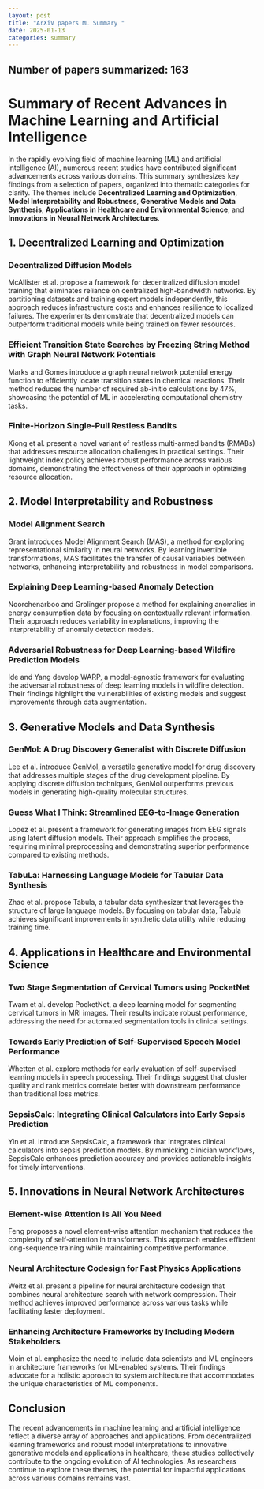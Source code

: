 ```yaml
---
layout: post
title: "ArXiV papers ML Summary "
date: 2025-01-13
categories: summary
---
```

## Number of papers summarized: 163


# Summary of Recent Advances in Machine Learning and Artificial Intelligence

In the rapidly evolving field of machine learning (ML) and artificial intelligence (AI), numerous recent studies have contributed significant advancements across various domains. This summary synthesizes key findings from a selection of papers, organized into thematic categories for clarity. The themes include **Decentralized Learning and Optimization**, **Model Interpretability and Robustness**, **Generative Models and Data Synthesis**, **Applications in Healthcare and Environmental Science**, and **Innovations in Neural Network Architectures**.

## 1. Decentralized Learning and Optimization

### Decentralized Diffusion Models
McAllister et al. propose a framework for decentralized diffusion model training that eliminates reliance on centralized high-bandwidth networks. By partitioning datasets and training expert models independently, this approach reduces infrastructure costs and enhances resilience to localized failures. The experiments demonstrate that decentralized models can outperform traditional models while being trained on fewer resources.

### Efficient Transition State Searches by Freezing String Method with Graph Neural Network Potentials
Marks and Gomes introduce a graph neural network potential energy function to efficiently locate transition states in chemical reactions. Their method reduces the number of required ab-initio calculations by 47%, showcasing the potential of ML in accelerating computational chemistry tasks.

### Finite-Horizon Single-Pull Restless Bandits
Xiong et al. present a novel variant of restless multi-armed bandits (RMABs) that addresses resource allocation challenges in practical settings. Their lightweight index policy achieves robust performance across various domains, demonstrating the effectiveness of their approach in optimizing resource allocation.

## 2. Model Interpretability and Robustness

### Model Alignment Search
Grant introduces Model Alignment Search (MAS), a method for exploring representational similarity in neural networks. By learning invertible transformations, MAS facilitates the transfer of causal variables between networks, enhancing interpretability and robustness in model comparisons.

### Explaining Deep Learning-based Anomaly Detection
Noorchenarboo and Grolinger propose a method for explaining anomalies in energy consumption data by focusing on contextually relevant information. Their approach reduces variability in explanations, improving the interpretability of anomaly detection models.

### Adversarial Robustness for Deep Learning-based Wildfire Prediction Models
Ide and Yang develop WARP, a model-agnostic framework for evaluating the adversarial robustness of deep learning models in wildfire detection. Their findings highlight the vulnerabilities of existing models and suggest improvements through data augmentation.

## 3. Generative Models and Data Synthesis

### GenMol: A Drug Discovery Generalist with Discrete Diffusion
Lee et al. introduce GenMol, a versatile generative model for drug discovery that addresses multiple stages of the drug development pipeline. By applying discrete diffusion techniques, GenMol outperforms previous models in generating high-quality molecular structures.

### Guess What I Think: Streamlined EEG-to-Image Generation
Lopez et al. present a framework for generating images from EEG signals using latent diffusion models. Their approach simplifies the process, requiring minimal preprocessing and demonstrating superior performance compared to existing methods.

### TabuLa: Harnessing Language Models for Tabular Data Synthesis
Zhao et al. propose Tabula, a tabular data synthesizer that leverages the structure of large language models. By focusing on tabular data, Tabula achieves significant improvements in synthetic data utility while reducing training time.

## 4. Applications in Healthcare and Environmental Science

### Two Stage Segmentation of Cervical Tumors using PocketNet
Twam et al. develop PocketNet, a deep learning model for segmenting cervical tumors in MRI images. Their results indicate robust performance, addressing the need for automated segmentation tools in clinical settings.

### Towards Early Prediction of Self-Supervised Speech Model Performance
Whetten et al. explore methods for early evaluation of self-supervised learning models in speech processing. Their findings suggest that cluster quality and rank metrics correlate better with downstream performance than traditional loss metrics.

### SepsisCalc: Integrating Clinical Calculators into Early Sepsis Prediction
Yin et al. introduce SepsisCalc, a framework that integrates clinical calculators into sepsis prediction models. By mimicking clinician workflows, SepsisCalc enhances prediction accuracy and provides actionable insights for timely interventions.

## 5. Innovations in Neural Network Architectures

### Element-wise Attention Is All You Need
Feng proposes a novel element-wise attention mechanism that reduces the complexity of self-attention in transformers. This approach enables efficient long-sequence training while maintaining competitive performance.

### Neural Architecture Codesign for Fast Physics Applications
Weitz et al. present a pipeline for neural architecture codesign that combines neural architecture search with network compression. Their method achieves improved performance across various tasks while facilitating faster deployment.

### Enhancing Architecture Frameworks by Including Modern Stakeholders
Moin et al. emphasize the need to include data scientists and ML engineers in architecture frameworks for ML-enabled systems. Their findings advocate for a holistic approach to system architecture that accommodates the unique characteristics of ML components.

## Conclusion

The recent advancements in machine learning and artificial intelligence reflect a diverse array of approaches and applications. From decentralized learning frameworks and robust model interpretations to innovative generative models and applications in healthcare, these studies collectively contribute to the ongoing evolution of AI technologies. As researchers continue to explore these themes, the potential for impactful applications across various domains remains vast.